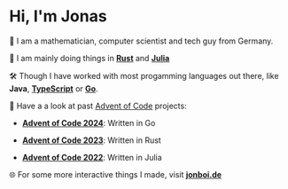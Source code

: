 # Hi, I'm Jonas

:mag_right: I am a mathematician, computer scientist and tech guy from Germany.

:wrench: I am mainly doing things in [**Rust**](https://www.rust-lang.org/) and [**Julia**](https://julialang.org/)

:hammer_and_wrench: Though I have worked with most progamming languages out there, like **Java**, [**TypeScript**](https://www.typescriptlang.org/) or [**Go**](https://go.dev/).

:christmas_tree: Have a a look at past [Advent of Code](https://adventofcode.com/) projects:

  - **[Advent of Code 2024](https://github.com/HerrPiixel/AdventofCode2024)**: Written in Go

  - **[Advent of Code 2023](https://github.com/HerrPiixel/AdventofCode2023)**: Written in Rust

  - **[Advent of Code 2022](https://github.com/HerrPiixel/AdventofCode2022)**: Written in Julia

:globe_with_meridians: For some more interactive things I made, visit **[jonboi.de](https://jonboi.de)**
